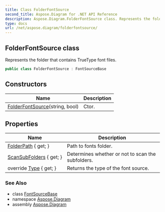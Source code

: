 ```yaml
---
title: Class FolderFontSource
second_title: Aspose.Diagram for .NET API Reference
description: Aspose.Diagram.FolderFontSource class. Represents the folder that contains TrueType font files
type: docs
url: /net/aspose.diagram/folderfontsource/
---
```

## FolderFontSource class

Represents the folder that contains TrueType font files.

```csharp
public class FolderFontSource : FontSourceBase
```

## Constructors

| Name | Description |
| --- | --- |
| [FolderFontSource](folderfontsource/)(string, bool) | Ctor. |

## Properties

| Name | Description |
| --- | --- |
| [FolderPath](../../aspose.diagram/folderfontsource/folderpath/) { get; } | Path to fonts folder. |
| [ScanSubFolders](../../aspose.diagram/folderfontsource/scansubfolders/) { get; } | Determines whether or not to scan the subfolders. |
| override [Type](../../aspose.diagram/folderfontsource/type/) { get; } | Returns the type of the font source. |

### See Also

* class [FontSourceBase](../fontsourcebase/)
* namespace [Aspose.Diagram](../../aspose.diagram/)
* assembly [Aspose.Diagram](../../)


